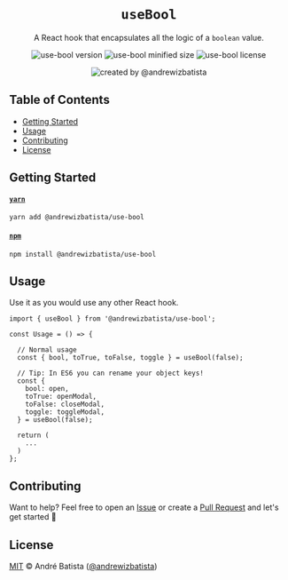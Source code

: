 <div align="center">

# `useBool`

A React hook that encapsulates all the logic of a `boolean` value.

![use-bool version](https://img.shields.io/npm/v/@andrewizbatista/use-bool?style=flat-square&color=yellow&label=NPM) ![use-bool minified size](https://img.shields.io/bundlephobia/min/@andrewizbatista/use-bool?style=flat-square&color=blue&label=Minified+Size) ![use-bool license](https://img.shields.io/npm/l/@andrewizbatista/use-bool?style=flat-square&color=green&label=License)

![created by @andrewizbatista](https://img.shields.io/badge/Created%20By-@andrewizbatista-crimson?style=flat-square)

</div>

## <a name="index"></a>Table of Contents

- [Getting Started](#getting-started)
- [Usage](#usage)
- [Contributing](#contributing)
- [License](#license)

## <a name="getting-started"></a>Getting Started

#### [`yarn`](https://yarnpkg.com/package/@andrewizbatista/use-bool)

```
yarn add @andrewizbatista/use-bool
```

#### [`npm`](https://www.npmjs.com/package/@andrewizbatista/use-bool)

```
npm install @andrewizbatista/use-bool
```

## <a name="usage"></a>Usage

Use it as you would use any other React hook.

```tsx
import { useBool } from '@andrewizbatista/use-bool';

const Usage = () => {

  // Normal usage
  const { bool, toTrue, toFalse, toggle } = useBool(false);

  // Tip: In ES6 you can rename your object keys!
  const {
    bool: open,
    toTrue: openModal,
    toFalse: closeModal,
    toggle: toggleModal,
  } = useBool(false);

  return (
    ...
  )
};
```

## <a name="contributing"></a>Contributing

Want to help? Feel free to open an [Issue](https://github.com/andrewizbatista/use-bool/issues) or create a [Pull Request](https://github.com/andrewizbatista/use-bool/pulls) and let's get started 🚀

## <a name="license"></a>License

[MIT](https://github.com/andrewizbatista/use-bool/blob/main/LICENSE) © André Batista ([@andrewizbatista](https://github.com/andrewizbatista))

